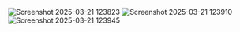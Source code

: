 ![Screenshot 2025-03-21 123823](https://github.com/user-attachments/assets/a6441eff-fbcf-4c09-b155-320c82f64ded)
![Screenshot 2025-03-21 123910](https://github.com/user-attachments/assets/af648398-2dba-4fe9-9fcd-263f1df973c4)
![Screenshot 2025-03-21 123945](https://github.com/user-attachments/assets/091b5b59-860f-411b-bb62-476193d6e5d2)
